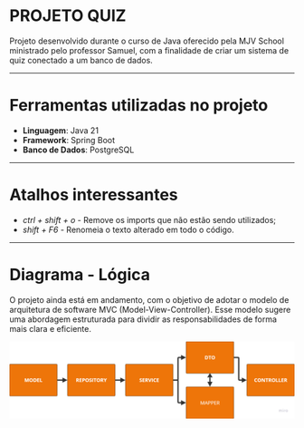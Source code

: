 # PROJETO QUIZ #

Projeto desenvolvido durante o curso de Java oferecido pela MJV School ministrado pelo professor Samuel, com a finalidade de criar um sistema de quiz 
conectado a um banco de dados. 

-----------------------------------------
# Ferramentas utilizadas no projeto #

- **Linguagem**: Java 21
- **Framework**: Spring Boot
- **Banco de Dados**: PostgreSQL

------------------------------------------

# Atalhos interessantes #
 - _ctrl + shift + o_ - Remove os imports que não estão sendo utilizados;
 - _shift + F6_ - Renomeia o texto alterado em todo o código.

------------------------------------------

# Diagrama - Lógica # 

O projeto ainda está em andamento, com o objetivo de adotar o modelo de arquitetura de software MVC (Model-View-Controller). Esse modelo sugere uma abordagem estruturada para dividir as responsabilidades de forma mais clara e eficiente.

![img_1.png](img_1.png)

 